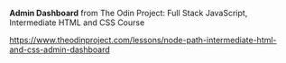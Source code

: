**Admin Dashboard** from The Odin Project: Full Stack JavaScript, Intermediate HTML and CSS Course

https://www.theodinproject.com/lessons/node-path-intermediate-html-and-css-admin-dashboard
